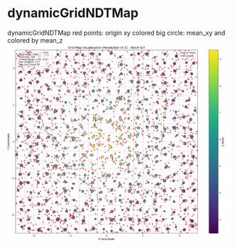 # dynamicGridNDTMap
dynamicGridNDTMap
red points: origin xy 
colored big circle: mean_xy and colored by mean_z
![dynamicGridNDTMap-visresult.png](./docs/dynamicGridNDTMap-visresult.png)